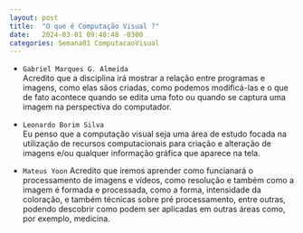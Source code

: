 ```yaml
---
layout: post
title:  "O que é Computação Visual ?"
date:   2024-03-01 09:48:48 -0300
categories: Semana01 ComputacaoVisual
---
```

* `Gabriel Marques G. Almeida`  
Acredito que a disciplina irá mostrar a relação entre programas e imagens, como elas sãos criadas, como podemos modificá-las e o que de fato acontece quando se edita uma foto ou quando se captura uma imagem na perspectiva do computador. 

* `Leonardo Borim Silva`  
Eu penso que a computação visual seja uma área de estudo focada na utilização de recursos computacionais para criação e alteração de imagens e/ou qualquer informação gráfica que aparece na tela.

* `Mateus Yoon`
Acredito que iremos aprender como funcianará o processamento de imagens e vídeos, como resolução e também como a imagem é formada e processada, como a forma, intensidade da coloração, e também técnicas sobre pré processamento, entre outras, podendo descobrir como podem ser aplicadas em outras áreas como, por exemplo, medicina.
